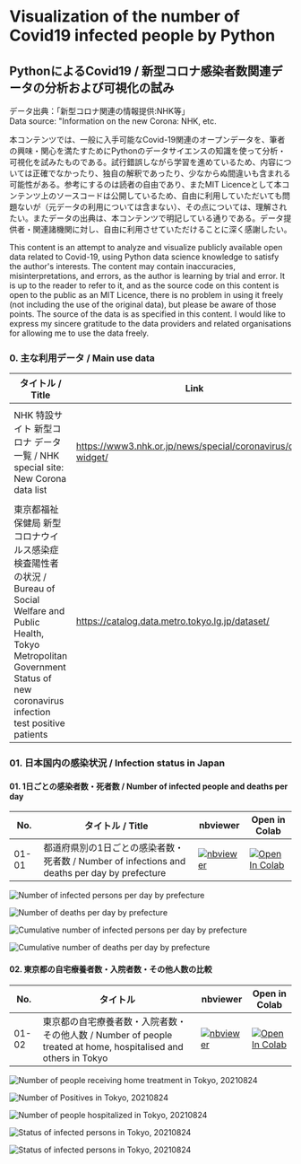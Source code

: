 # Visualization of the number of Covid19 infected people by Python

## PythonによるCovid19 / 新型コロナ感染者数関連データの分析および可視化の試み

データ出典：「新型コロナ関連の情報提供:NHK等」  
Data source: "Information on the new Corona: NHK, etc.

本コンテンツでは、一般に入手可能なCovid-19関連のオープンデータを、筆者の興味・関心を満たすためにPythonのデータサイエンスの知識を使って分析・可視化を試みたものである。試行錯誤しながら学習を進めているため、内容については正確でなかったり、独自の解釈であったり、少なからぬ間違いも含まれる可能性がある。参考にするのは読者の自由であり、またMIT Licenceとして本コンテンツ上のソースコードは公開しているため、自由に利用していただいても問題ないが（元データの利用については含まない）、その点については、理解されたい。またデータの出典は、本コンテンツで明記している通りである。データ提供者・関連諸機関に対し、自由に利用させていただけることに深く感謝したい。

This content is an attempt to analyze and visualize publicly available open data related to Covid-19, using Python data science knowledge to satisfy the author's interests. The content may contain inaccuracies, misinterpretations, and errors, as the author is learning by trial and error. It is up to the reader to refer to it, and as the source code on this content is open to the public as an MIT Licence, there is no problem in using it freely (not including the use of the original data), but please be aware of those points. The source of the data is as specified in this content. I would like to express my sincere gratitude to the data providers and related organisations for allowing me to use the data freely.

### 0. 主な利用データ / Main use data

タイトル / Title |Link|説明 / description
-----|--------|--------|
NHK 特設サイト 新型コロナ データ一覧 / NHK special site: New Corona data list |<a href="https://www3.nhk.or.jp/news/special/coronavirus/data-widget/">https://www3.nhk.or.jp/news/special/coronavirus/data-widget/</a>| NHKによるまとめ　新型コロナウイルス関連データ・ダウンロードサービス|
東京都福祉保健局 新型コロナウイルス感染症検査陽性者の状況 / Bureau of Social Welfare and Public Health, Tokyo Metropolitan Government Status of new coronavirus infection test positive patients |<a href="https://catalog.data.metro.tokyo.lg.jp/dataset/t000010d0000000089/resource/54996023-7255-45c5-b5b0-60458d874715">https://catalog.data.metro.tokyo.lg.jp/dataset/</a>| 東京都 新型コロナウイルス感染症検査陽性者の状況|

### 01. 日本国内の感染状況 / Infection status in Japan

#### 01. 1日ごとの感染者数・死者数 / Number of infected people and deaths per day
No.|タイトル / Title|nbviewer|Open in Colab
-----|--------|--------|-------------
01-01|都道府県別の1日ごとの感染者数・死者数 / Number of infections and deaths per day by prefecture|[![nbviewer](https://camo.githubusercontent.com/bfeb5472ee3df9b7c63ea3b260dc0c679be90b97/68747470733a2f2f696d672e736869656c64732e696f2f62616467652f72656e6465722d6e627669657765722d6f72616e67652e7376673f636f6c6f72423d66333736323626636f6c6f72413d346434643464)](https://nbviewer.jupyter.org/github/deepkick/Visualization-of-the-number-of-Covid19-infected-people-by-Python/blob/main/01_Number_of_infected_persons_per_day_by_pref.ipynb)|[![Open In Colab](https://colab.research.google.com/assets/colab-badge.svg)](https://colab.research.google.com/github/deepkick/Visualization-of-the-number-of-Covid19-infected-people-by-Python/blob/main/01_Number_of_infected_persons_per_day_by_pref.ipynb)

![Number of infected persons per day by prefecture](https://github.com/deepkick/Visualization-of-the-number-of-Covid19-infected-people-by-Python/blob/main/20210824/01_Number_of_infected_persons_per_day_by_pref_20210824.png?raw=true "Number of infected persons per day by prefecture")

![Number of deaths per day by prefecture](https://github.com/deepkick/Visualization-of-the-number-of-Covid19-infected-people-by-Python/blob/main/20210824/02_Number_of_deaths_per_day_by_pref_new_20210824.png?raw=true "Number of deaths per day by prefecture")

![Cumulative number of infected persons per day by prefecture](https://github.com/deepkick/Visualization-of-the-number-of-Covid19-infected-people-by-Python/blob/main/20210824/03_Cumulative_number_of_infected_persons_per_day_by_pref_20210824.png?raw=true "Cumulative number of infected persons per day by prefecture")

![Cumulative number of deaths per day by prefecture](https://github.com/deepkick/Visualization-of-the-number-of-Covid19-infected-people-by-Python/blob/main/20210824/04_Cumulative_number_of_deaths_per_day_by_pref_20210824.png?raw=true "Cumulative number of deaths per day by prefecture")

#### 02. 東京都の自宅療養者数・入院者数・その他人数の比較
No.|タイトル|nbviewer|Open in Colab
-----|--------|--------|-------------
01-02|東京都の自宅療養者数・入院者数・その他人数 / Number of people treated at home, hospitalised and others in Tokyo|[![nbviewer](https://camo.githubusercontent.com/bfeb5472ee3df9b7c63ea3b260dc0c679be90b97/68747470733a2f2f696d672e736869656c64732e696f2f62616467652f72656e6465722d6e627669657765722d6f72616e67652e7376673f636f6c6f72423d66333736323626636f6c6f72413d346434643464)](https://nbviewer.jupyter.org/github/deepkick/Visualization-of-the-number-of-Covid19-infected-people-by-Python/blob/main/02_Tokyo_Number_of_People_Convalescing_Home.ipynb)|[![Open In Colab](https://colab.research.google.com/assets/colab-badge.svg)](https://colab.research.google.com/github/deepkick/Visualization-of-the-number-of-Covid19-infected-people-by-Python/blob/main/02_Tokyo_Number_of_People_Convalescing_Home.ipynb)

![Number of people receiving home treatment in Tokyo, 20210824](https://github.com/deepkick/Visualization-of-the-number-of-Covid19-infected-people-by-Python/blob/main/tokyo_dataset/20210824/01_Number_of_people_receiving_home_treatment_in_Tokyo_20210824.png?raw=true "Number of people receiving home treatment in Tokyo, 20210824")

![Number of Positives in Tokyo, 20210824](https://github.com/deepkick/Visualization-of-the-number-of-Covid19-infected-people-by-Python/blob/main/tokyo_dataset/20210824/02_Number_of_positives_in_Tokyo_20210824.png?raw=true "Number of Positives in Tokyo, 20210824")

![Number of people hospitalized in Tokyo, 20210824](https://github.com/deepkick/Visualization-of-the-number-of-Covid19-infected-people-by-Python/blob/main/tokyo_dataset/20210824/03_Number_of_people_hospitalized_in_Tokyo_20210824.png?raw=true "Number of people hospitalized in Tokyo, 20210824")

![Status of infected persons in Tokyo, 20210824](https://github.com/deepkick/Visualization-of-the-number-of-Covid19-infected-people-by-Python/blob/main/tokyo_dataset/20210824/04_Status_of_infected_persons_in_Tokyo_20210824.png?raw=true "Status of infected persons in Tokyo, 20210824")

![Status of infected persons in Tokyo, 20210824](https://github.com/deepkick/Visualization-of-the-number-of-Covid19-infected-people-by-Python/blob/main/tokyo_dataset/20210824/05_Status_of_infected_persons_in_Tokyo_20210824.png?raw=true "Status of infected persons in Tokyo, 20210824")